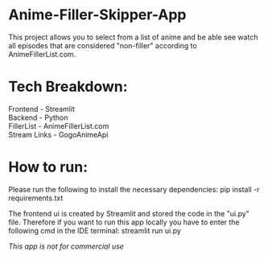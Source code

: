 # Anime-Filler-Skipper-App
This project allows you to select from a list of anime and be able see watch all episodes that are  considered "non-filler" according to AnimeFillerList.com.

# Tech Breakdown:
Frontend - Streamlit <br />
Backend - Python <br />
FillerList - AnimeFillerList.com <br />
Stream Links - GogoAnimeApi

# How to run:
Please run the following to install the necessary dependencies: pip install -r requirements.txt

The frontend ui is created by Streamlit and stored the code in the "ui.py" file. Therefore if you want to run this app locally you have to enter the following cmd in the IDE terminal: streamlit run ui.py

*This app is not for commercial use*
